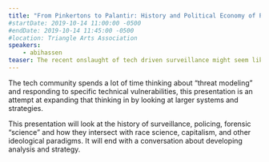 ```yaml
---
title: "From Pinkertons to Palantir: History and Political Economy of Police Surveillance"
#startDate: 2019-10-14 11:00:00 -0500
#endDate: 2019-10-14 11:45:00 -0500
#location: Triangle Arts Association
speakers:
    - abihassen
teaser: The recent onslaught of tech driven surveillance might seem like a new phenomenon but it can also be seen as a continuation of long-running dynamics. Technology, state control, and quasi-scientific techniques have a long, deeply intertwined history. Understanding this history is important for contextualizing any attempts to change the current  systems.
---
```


The tech community spends a lot of time thinking about &ldquo;threat modeling&rdquo; and responding to specific technical vulnerabilities, this presentation is an attempt at expanding that thinking in by looking at larger systems and strategies.

This presentation will look at the history of surveillance, policing, forensic &ldquo;science&rdquo; and how they intersect with race science, capitalism, and other ideological paradigms. It will end with a conversation about developing analysis and strategy.  

